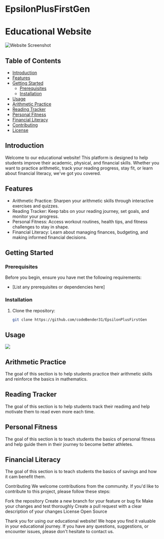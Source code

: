 # EpsilonPlusFirstGen
# Educational Website

![Website Screenshot](screenshot.png)

## Table of Contents

- [Introduction](#introduction)
- [Features](#features)
- [Getting Started](#getting-started)
  - [Prerequisites](#prerequisites)
  - [Installation](#installation)
- [Usage](#usage)
- [Arithmetic Practice](#arithmetic-practice)
- [Reading Tracker](#reading-tracker)
- [Personal Fitness](#personal-fitness)
- [Financial Literacy](#financial-literacy)
- [Contributing](#contributing)
- [License](#license)

## Introduction

Welcome to our educational website! This platform is designed to help students improve their academic, physical, and financial skills. Whether you want to practice arithmetic, track your reading progress, stay fit, or learn about financial literacy, we've got you covered.

## Features

- Arithmetic Practice: Sharpen your arithmetic skills through interactive exercises and quizzes.
- Reading Tracker: Keep tabs on your reading journey, set goals, and monitor your progress.
- Personal Fitness: Access workout routines, health tips, and fitness challenges to stay in shape.
- Financial Literacy: Learn about managing finances, budgeting, and making informed financial decisions.

## Getting Started

### Prerequisites

Before you begin, ensure you have met the following requirements:

- [List any prerequisites or dependencies here]

### Installation

1. Clone the repository:

   ```sh
   git clone https://github.com/codeBender31/EpsilonPlusFirstGen
   
## Usage
![](https://github.com/codeBender31/EpsilonPlusFirstGen/blob/main/FirstIteration.gif)

## Arithmetic Practice
The goal of this section is to help students practice their arithmetic skills and reinforce the basics in mathematics. 

## Reading Tracker
The goal of this section is to help students track their readimg and help motivate them to read even more each time. 

## Personal Fitness
The goal of this section is to teach students the basics of personal fitness and help guide them in their journey to become better athletes. 

## Financial Literacy
The goal of this section is to teach students the basics of savings and how it cam benefit them.

Contributing
We welcome contributions from the community. If you'd like to contribute to this project, please follow these steps:

Fork the repository
Create a new branch for your feature or bug fix
Make your changes and test thoroughly
Create a pull request with a clear description of your changes
License
Open Source

Thank you for using our educational website! We hope you find it valuable in your educational journey. If you have any questions, suggestions, or encounter issues, please don't hesitate to contact us.
